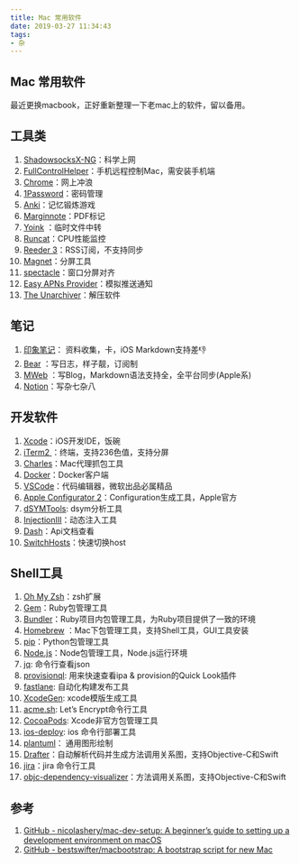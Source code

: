 ```yaml
---
title: Mac 常用软件
date: 2019-03-27 11:34:43
tags:
- 杂
---
```


## Mac 常用软件
最近更换macbook，正好重新整理一下老mac上的软件，留以备用。

## 工具类
1. [ShadowsocksX-NG](https://www.paofucloud.net/download/ssr-mac.dmg)：科学上网
2. [FullControlHelper](https://macdownload.informer.com/fullcontrolhelper/)：手机远程控制Mac，需安装手机端
3. [Chrome](https://www.google.com/intl/zh-CN_ALL/chrome/)：网上冲浪
4. [1Password](https://support.1password.com/explore/whats-new-mac/)：密码管理
5. [Anki](https://apps.ankiweb.net/)：记忆锻炼游戏
6. [Marginnote](https://www.marginnote.com/)：PDF标记
7. [Yoink](https://eternalstorms.at/yoink/) ：临时文件中转
8. [Runcat](https://itunes.apple.com/us/app/runcat/id1429033973?mt=12)：CPU性能监控
9. [‎Reeder 3](https://itunes.apple.com/cn/app/reeder-3/id880001334?l=en&mt=12)：RSS订阅，不支持同步
10. [‎Magnet](https://itunes.apple.com/cn/app/magnet/id441258766?l=en&mt=12)：分屏工具
11. [spectacle](https://github.com/eczarny/spectacle#keyboard-shortcuts)：窗口分屏对齐
12. [‎Easy APNs Provider](https://itunes.apple.com/cn/app/easy-apns-provider-push-notification-service-testing-tool/id989622350?l=en&mt=12)：模拟推送通知
13. [‎The Unarchiver](https://itunes.apple.com/cn/app/the-unarchiver/id425424353?mt=12)：解压软件

<!-- more -->

## 笔记
1. [印象笔记](https://www.yinxiang.com/download/)： 资料收集，卡，iOS Markdown支持差👎
2. [Bear](https://bear.app/) ：写日志，样子靓，订阅制
3. [MWeb](https://zh.mweb.im/) ：写Blog，Markdown语法支持全，全平台同步(Apple系)
4. [Notion](https://www.notion.so/desktop)：写杂七杂八

## 开发软件
1. [‎Xcode](https://itunes.apple.com/cn/app/xcode/id497799835?l=en&mt=12)：iOS开发IDE，饭碗
2. [iTerm2 ](https://www.iterm2.com/)：终端，支持236色值，支持分屏
3. [Charles](https://www.charlesproxy.com/)：Mac代理抓包工具
4. [Docker](https://docs.docker.com/docker-for-mac/)：Docker客户端
5. [VSCode](https://code.visualstudio.com/download)：代码编辑器，微软出品必属精品
6. [‎Apple Configurator 2](https://itunes.apple.com/cn/app/apple-configurator-2/id1037126344?l=en&mt=12)：Configuration生成工具，Apple官方
7. [dSYMTools](https://github.com/answer-huang/dSYMTools): dsym分析工具 
8. [InjectionIII](https://github.com/johnno1962/InjectionIII)：动态注入工具
9. [Dash](https://kapeli.com/dash)：Api文档查看
10. [SwitchHosts](https://github.com/oldj/SwitchHosts)：快速切换host

## Shell工具
1. [Oh My Zsh](https://ohmyz.sh/)：zsh扩展
2. [Gem](https://rubygems.org/)：Ruby包管理工具
3. [Bundler](https://bundler.io/)：Ruby项目内包管理工具，为Ruby项目提供了一致的环境
4. [Homebrew](https://brew.sh/) ：Mac下包管理工具，支持Shell工具，GUI工具安装
5. [pip](https://pip.pypa.io/en/stable/installing.html)：Python包管理工具
6. [Node.js](https://nodejs.org/en/)：Node包管理工具，Node.js运行环境
7. [jq](https://stedolan.github.io/jq/): 命令行查看json 
8. [provisionql](https://github.com/ealeksandrov/ProvisionQL): 用来快速查看ipa & provision的Quick Look插件 
9. [fastlane](https://docs.fastlane.tools): 自动化构建发布工具 
10. [XcodeGen](https://github.com/yonaskolb/XcodeGen): xcode模版生成工具 
11. [acme.sh](https://github.com/Neilpang/acme.sh): Let’s Encrypt命令行工具 
12. [CocoaPods](https://github.com/CocoaPods/CocoaPods): Xcode非官方包管理工具 
13. [ios-deploy](https://github.com/ios-control/ios-deploy): ios 命令行部署工具 
14. [plantuml](http://plantuml.com/)： 通用图形绘制 
15. [Drafter](https://github.com/L-Zephyr/Drafter)：自动解析代码并生成方法调用关系图，支持Objective-C和Swift
16. [jira](https://github.com/Netflix-Skunkworks/go-jira)：jira 命令行工具
17. [objc-dependency-visualizer](https://github.com/PaulTaykalo/objc-dependency-visualizer)：方法调用关系图，支持Objective-C和Swift


## 参考
1. [GitHub - nicolashery/mac-dev-setup: A beginner’s guide to setting up a development environment on macOS](https://github.com/nicolashery/mac-dev-setup)
2. [GitHub - bestswifter/macbootstrap: A bootstrap script for new Mac](https://github.com/bestswifter/macbootstrap)